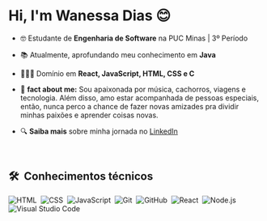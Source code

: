 <h1 align="left">Hi, I'm Wanessa Dias 😊</h1>

- 🤓 Estudante de **Engenharia de Software** na PUC Minas | 3º Período


- 📚 Atualmente, aprofundando meu conhecimento em **Java**

- 👩🏽‍💻 Domínio em **React, JavaScript, HTML, CSS e C**

- 🤔 **fact about me:** Sou apaixonada por música, cachorros, viagens e tecnologia. Além disso, amo estar acompanhada de pessoas especiais, então, nunca perco a chance de fazer novas amizades pra dividir minhas paixões e aprender coisas novas.

- 🔍 **Saiba mais** sobre minha jornada no [LinkedIn](https://www.linkedin.com/in/wanessadiascw/)


<br>

## 🛠 &nbsp;Conhecimentos técnicos

![HTML](https://img.shields.io/badge/-HTML-05122A?style=flat&logo=HTML5)&nbsp;
![CSS](https://img.shields.io/badge/-CSS-05122A?style=flat&logo=CSS3&logoColor=1572B6)&nbsp;
![JavaScript](https://img.shields.io/badge/-JavaScript-05122A?style=flat&logo=javascript)&nbsp;
![Git](https://img.shields.io/badge/-Git-05122A?style=flat&logo=git)&nbsp;
![GitHub](https://img.shields.io/badge/-GitHub-05122A?style=flat&logo=github)&nbsp;
![React](https://img.shields.io/badge/-React-05122A?style=flat&logo=react)&nbsp;
![Node.js](https://img.shields.io/badge/-Node.js-05122A?style=flat&logo=node.js)&nbsp;
![Visual Studio Code](https://img.shields.io/badge/-Visual%20Studio%20Code-05122A?style=flat&logo=visual-studio-code&logoColor=007ACC)&nbsp;
<br>



<!---
diascw07/diascw07 is a ✨ special ✨ repository because its `README.md` (this file) appears on your GitHub profile.
You can click the Preview link to take a look at your changes.
--->

